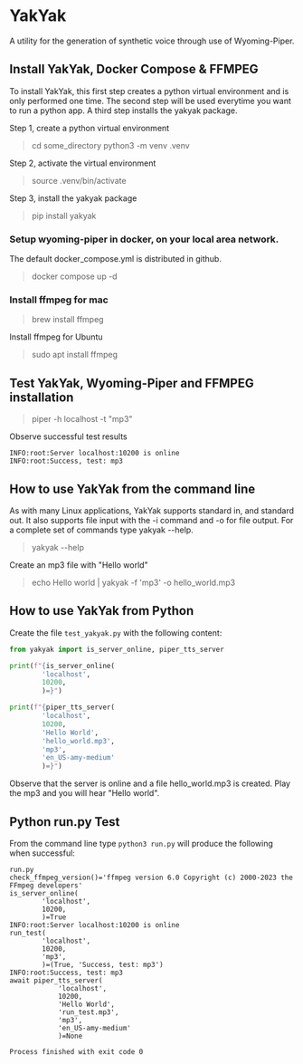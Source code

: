 # YakYak
A utility for the generation of synthetic voice through use of Wyoming-Piper.

## Install YakYak, Docker Compose & FFMPEG
To install YakYak, this first step creates a python virtual environment and is only performed one time. The second step 
will be used everytime you want to run a python app.  A third step installs the yakyak package.

Step 1, create a python virtual environment  
> cd some_directory
> python3 -m venv .venv

Step 2, activate the virtual environment
> source .venv/bin/activate

Step 3, install the yakyak package
> pip install yakyak
 
### Setup wyoming-piper in docker, on your local area network.   
The default docker_compose.yml is distributed in github.  
> docker compose up -d
 
### Install ffmpeg for mac  
> brew install ffmpeg
 
Install ffmpeg for Ubuntu  
> sudo apt install ffmpeg
 
## Test YakYak, Wyoming-Piper and FFMPEG installation
> piper -h localhost -t "mp3"
 
Observe successful test results  

```text
INFO:root:Server localhost:10200 is online
INFO:root:Success, test: mp3
```

## How to use YakYak from the command line
As with many Linux applications, YakYak supports standard in, and standard out. It also supports file input with the -i command and -o for file output. For a complete set of commands type yakyak --help.
> yakyak --help

Create an mp3 file with "Hello world"
> echo Hello world | yakyak -f 'mp3' -o hello_world.mp3


## How to use YakYak from Python
Create the file `test_yakyak.py` with the following content:  
```python
from yakyak import is_server_online, piper_tts_server

print(f"{is_server_online(
        'localhost', 
        10200, 
        )=}")

print(f"{piper_tts_server(
        'localhost', 
        10200, 
        'Hello World',
        'hello_world.mp3',
        'mp3',
        'en_US-amy-medium'
        )=}")
```
Observe that the server is online and a file hello_world.mp3 is created. Play the mp3 and you will hear "Hello world".

## Python run.py Test

From the command line type `python3 run.py` will produce the following when successful:

```text
run.py 
check_ffmpeg_version()='ffmpeg version 6.0 Copyright (c) 2000-2023 the FFmpeg developers'
is_server_online(
        'localhost', 
        10200, 
        )=True
INFO:root:Server localhost:10200 is online
run_test(
        'localhost', 
        10200, 
        'mp3',
        )=(True, 'Success, test: mp3')
INFO:root:Success, test: mp3
await piper_tts_server(
            'localhost', 
            10200, 
            'Hello World',
            'run_test.mp3',
            'mp3',
            'en_US-amy-medium'
            )=None

Process finished with exit code 0
```

